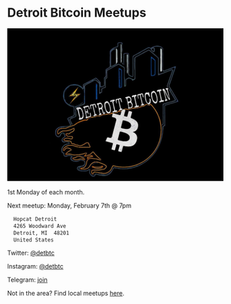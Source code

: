 # Detroit Bitcoin Meetups

<img src="images/photo_2021-10-11_10-59-55.jpg" width="500" />

1st Monday of each month.

Next meetup: Monday, February 7th @ 7pm

```
  Hopcat Detroit
  4265 Woodward Ave
  Detroit, MI  48201
  United States
```

Twitter: [@detbtc](https://twitter.com/detbtc)

Instagram: [@detbtc](https://www.instagram.com/detbtc/)

Telegram: [join](https://t.me/joinchat/yGQE6x2CRalmMTIx)


Not in the area? Find local meetups [here](https://bitcoin-only.com/meetups).
